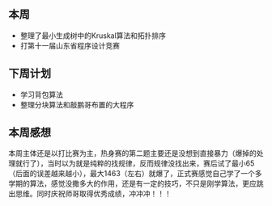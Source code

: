 ## 本周
- 整理了最小生成树中的Kruskal算法和拓扑排序
- 打第十一届山东省程序设计竞赛
## 下周计划
- 学习背包算法
- 整理分块算法和敲鹏哥布置的大程序
## 本周感想
本周主体还是以打比赛为主，热身赛的第二题主要还是没想到直接暴力（爆掉的处理就行了），当时以为就是纯粹的找规律，反而规律没找出来，赛后试了最小65（后面的误差越来越小），最大1463（左右）就爆了，正式赛感觉自己学了一个多学期的算法，感觉没撒多大的作用，还是有一定的技巧，不只是刚学算法，更应跳出思维。同时庆祝师哥取得优秀成绩，冲冲冲！！！